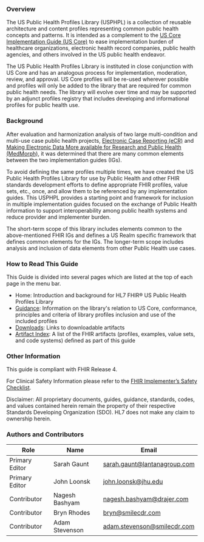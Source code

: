 ### Overview

The US Public Health Profiles Library (USPHPL) is a collection of reusable architecture and content profiles representing common public health concepts and patterns. It is intended as a complement to the [US Core Implementation Guide (US Core)]({{site.data.fhir.ver.hl7fhiruscore}}) to ease implementation burden of healthcare organizations, electronic health record companies, public health agencies, and others involved in the US public health endeavor.

The US Public Health Profiles Library is instituted in close conjunction with US Core and has an analogous process for implementation, moderation, review, and approval. US Core profiles will be re-used wherever possible and profiles will only be added to the library that are required for common public health needs. The library will evolve over time and may be supported by an adjunct profiles registry that includes developing and informational profiles for public health use.

### Background

After evaluation and harmonization analysis of two large multi-condition and multi-use case public health projects, [Electronic Case Reporting (eCR)](http://hl7.org/fhir/us/ecr/) and [Making Electronic Data More available for Research and Public Health (MedMorph)](http://hl7.org/fhir/us/medmorph/), it was determined that there are many common elements between the two implementation guides (IGs). 

To avoid defining the same profiles multiple times, we have created the US Public Health Profiles Library for use by Public Health and other FHIR standards development efforts to define appropriate FHIR profiles, value sets, etc., once, and allow them to be referenced by any implementation guides. This USPHPL provides a starting point and framework for inclusion in multiple implementation guides focused on the exchange of Public Health information to support interoperability among public health systems and reduce provider and implementer burden.

The short-term scope of this library includes elements common to the above-mentioned FHIR IGs and defines a US Realm specific framework that defines common elements for the IGs. The longer-term scope includes analysis and inclusion of data elements from other Public Health use cases.

### How to Read This Guide

This Guide is divided into several pages which are listed at the top of each page in the menu bar.

* Home: Introduction and background for HL7 FHIR® US Public Health Profiles Library
* [Guidance](guidance.html): Information on the library's relation to US Core, conformance, principles and criteria of library profiles inclusion and use of the included profiles
* [Downloads](downloads.html): Links to downloadable artifacts
* [Artifact Index](artifacts.html): A list of the FHIR artifacts (profiles, examples, value sets, and code systems) defined as part of this guide

### Other Information

This guide is compliant with FHIR Release 4.

For Clinical Safety Information please refer to the [FHIR Implementer’s Safety Checklist](http://hl7.org/fhir/safety.html).

Disclaimer: All proprietary documents, guides, guidance, standards, codes, and values contained herein remain the property of their respective Standards Developing Organization (SDO). HL7 does not make any claim to ownership herein.


### Authors and Contributors

<table>
    <thead>
        <tr>
            <th>Role</th>
            <th>Name</th>
            <th>Email</th>
        </tr>
    </thead>
    <tbody>
        <tr>
            <td>Primary Editor</rd>
            <td>Sarah Gaunt</td>
            <td><a href="mailto:sarah.gaunt@lantanagroup.com">sarah.gaunt@lantanagroup.com</a></td>
        </tr>
        <tr>
            <td>Primary Editor</rd>
            <td>John Loonsk</td>
            <td><a href="mailto:john.loonsk@jhu.edu">john.loonsk@jhu.edu</a></td>
        </tr>
        <tr>
            <td>Contributor</rd>
            <td>Nagesh Bashyam</td>
            <td><a href="nagesh.bashyam@drajer.com">nagesh.bashyam@drajer.com</a></td>
        </tr>
        <tr>
            <td>Contributor</rd>
            <td>Bryn Rhodes</td>
            <td><a href="bryn@smilecdr.com">bryn@smilecdr.com</a></td>
        </tr>
        <tr>
            <td>Contributor</rd>
            <td>Adam Stevenson</td>
            <td><a href="adam.stevenson@smilecdr.com">adam.stevenson@smilecdr.com</a></td>
        </tr>
    </tbody>
</table>
